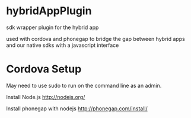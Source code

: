 hybridAppPlugin
===============

sdk wrapper plugin for the hybrid app

used with cordova and phonegap to bridge the gap between hybrid apps and our native sdks with a javascript interface

Cordova Setup
=============

May need to use sudo to run on the command line as an admin.

Install Node.js
http://nodejs.org/

Install phonegap with nodejs
http://phonegap.com/install/
